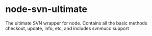 # node-svn-ultimate
The ultimate SVN wrapper for node. Contains all the basic methods checkout, update, info, etc, and includes svnmucc support
